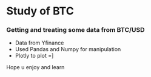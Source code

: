 # Study of BTC

### Getting and treating some data from BTC/USD 

- Data from Yfinance
- Used Pandas and Numpy for manipulation
- Plotly to plot =]

Hope u enjoy and learn 
